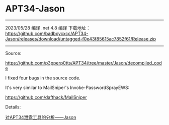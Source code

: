 # APT34-Jason

--- 
2023/05/28 编译 
.net 4.8 编译 
下载地址：https://github.com/badboycxcc/APT34-Jason/releases/download/untagged-f0e43f85615ac7852f61/Release.zip

----

Source:

https://github.com/p3pperp0tts/APT34/tree/master/Jason/decompiled_code

I fixed four bugs in the source code.

It's very similar to MailSniper's Invoke-PasswordSprayEWS:

https://github.com/dafthack/MailSniper

Details:

[对APT34泄露工具的分析——Jason](https://3gstudent.github.io/%E5%AF%B9APT34%E6%B3%84%E9%9C%B2%E5%B7%A5%E5%85%B7%E7%9A%84%E5%88%86%E6%9E%90-Jason)
 

